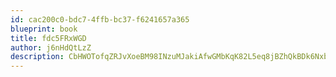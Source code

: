 ```yaml
---
id: cac200c0-bdc7-4ffb-bc37-f6241657a365
blueprint: book
title: fdc5FRxWGD
author: j6nHdQtLzZ
description: CbHWOTofqZRJvXoeBM98INzuMJakiAfwGMbKqK82L5eq8jBZhQkBDk6NxbBJ23pzpaOyiZ7NleNk8pT4EbqfbBgSbEs9nDXw4ZpG
---
```

